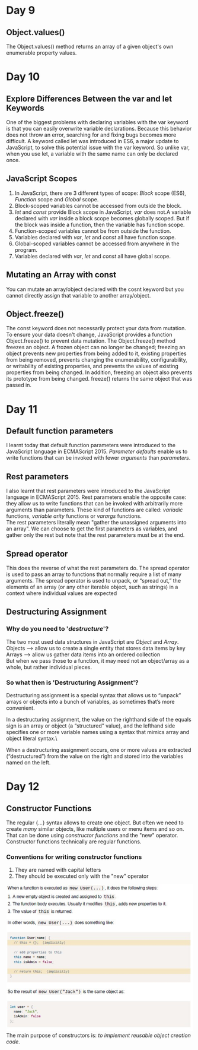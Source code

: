 # Day 9

## Object.values()

The Object.values() method returns an array of a given object's own enumerable property values.

# Day 10

## Explore Differences Between the var and let Keywords

One of the biggest problems with declaring variables with the var keyword is that you can easily overwrite variable declarations. Because this behavior does not throw an error, searching for and fixing bugs becomes more difficult.
A keyword called let was introduced in ES6, a major update to JavaScript, to solve this potential issue with the var keyword.
So unlike var, when you use let, a variable with the same name can only be declared once.

## JavaScript Scopes

1. In JavaScript, there are 3 different types of scope: _Block_ scope (ES6), _Function_ scope and _Global_ scope.
2. Block-scoped variables cannot be accessed from outside the block.
3. _let_ and _const_ provide Block scope in JavaScript, _var_ does not.A variable declared with _var_ inside a block scope becomes globally scoped. But if the block was inside a function, then the variable has function scope.
4. Function-scoped variables cannot be from outside the function.
5. Variables declared with _var_, _let_ and _const_ all have function scope.
6. Global-scoped variables cannot be accessed from anywhere in the program.
7. Variables declared with _var_, _let_ and _const_ all have global scope.

## Mutating an Array with const

You can mutate an array/object declared with the cosnt keyword but you cannot directly assign that variable to another array/object.

## Object.freeze()

The const keyword does not necessarily protect your data from mutation. To ensure your data doesn't change, JavaScript provides a function Object.freeze() to prevent data mutation. The Object.freeze() method freezes an object. A frozen object can no longer be changed; freezing an object prevents new properties from being added to it, existing properties from being removed, prevents changing the enumerability, configurability, or writability of existing properties, and prevents the values of existing properties from being changed. In addition, freezing an object also prevents its prototype from being changed. freeze() returns the same object that was passed in.

# Day 11

## Default function parameters

I learnt today that default function parameters were introduced to the JavaScript language in ECMAScript 2015. _Parameter defaults_ enable us to write functions that can be invoked with fewer _arguments_ than _parameters_.

## Rest parameters

I also learnt that rest parameters were introduced to the JavaScript language in ECMAScript 2015. Rest parameters enable the opposite case: they allow us to write functions that can be invoked with arbitrarily more arguments than parameters.
These kind of functions are called: _variadic_ functions, _variable arity_ functions or _varargs_ functions.\
The rest parameters literally mean "gather the unassigned arguments into an array".
We can choose to get the first parameters as variables, and gather only the rest but note that the rest parameters must be at the end.

## Spread operator

This does the reverse of what the rest parameters do. The spread operator is used to pass an array to functions that normally require a list of many
arguments. The spread operator is used to unpack, or “spread out,” the elements of an array (or any other iterable object, such as strings) in a context where individual values are expected

## Destructuring Assignment

### Why do you need to '_destructure_'?

The two most used data structures in JavaScript are _Object_ and _Array_.\
Objects --> allow us to create a single entity that stores data items by key
Arrays --> allow us gather data items into an ordered collection\
But when we pass those to a function, it may need not an object/array as a whole, but rather
individual pieces.

### So what then is 'Destructuring Assignment'?

Destructuring assignment is a special syntax that allows us to “unpack” arrays or objects into a bunch of variables, as sometimes that’s more convenient.

In a destructuring assignment, the value on the righthand
side of the equals sign is an array or object (a “structured” value), and the lefthand side specifies one or more variable names using a syntax that mimics array and object literal syntax.\

When a destructuring assignment occurs, one or more values are
extracted (“destructured”) from the value on the right and stored into the variables named on the left.

# Day 12

## Constructor Functions

The regular {...} syntax allows to create one object. But often we need to create _many_
similar objects, like multiple users or menu items and so on.
That can be done using _constructor functions_ and the "new" operator.\
Constructor functions technically are regular functions.

### Conventions for writing constructor functions

1. They are named with capital letters
2. They should be executed only with the "new" operator

![](assets/images/constructors.jpg)
The main purpose of constructors is: _to implement reusable object creation code_.

